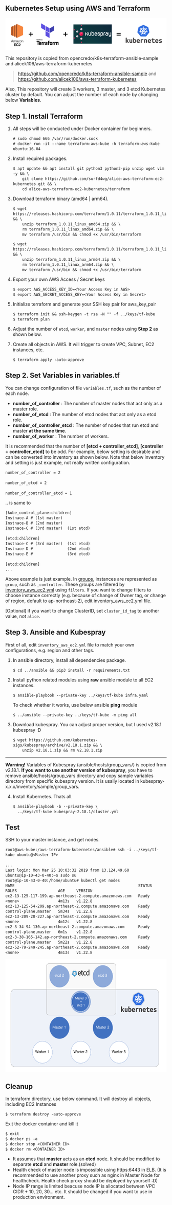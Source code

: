 ## Kubernetes Setup using AWS and Terraform

<img src="https://github.com/alicek106/aws-terraform-kubernetes/blob/master/pictures/kube.png?raw=true">

This repository is copied from opencredo/k8s-terraform-ansible-sample and alicek106/aws-terraform-kubernetes

> https://github.com/opencredo/k8s-terraform-ansible-sample
and
> https://github.com/alicek106/aws-terraform-kubernetes

Also, This repository will create 3 workers, 3 master, and 3 etcd Kubernetes cluster by default. You can adjust the number of each node by changing below **Variables**. 



## Step 1. Install Terraform

1. All steps will be conducted under Docker container for beginners.

   ```
   # sudo chmod 666 /var/run/docker.sock
   # docker run -it --name terraform-aws-kube -h terraform-aws-kube ubuntu:16.04
   ```

2. Install required packages.

   ```
   $ apt update && apt install git python3 python3-pip unzip wget vim -y && \
       git clone https://github.com/surfd4wg/alice-aws-terraform-ec2-kubernetes.git && \
       cd alice-aws-terraform-ec2-kubernetes/terraform
   ```

3. Download terraform binary (amd64 | arm64).

   ```
   $ wget https://releases.hashicorp.com/terraform/1.0.11/terraform_1.0.11_linux_amd64.zip && \
       unzip terraform_1.0.11_linux_amd64.zip && \
       rm terraform_1.0.11_linux_amd64.zip && \
       mv terraform /usr/bin && chmod +x /usr/bin/terraform
   ```
   ```
   $ wget https://releases.hashicorp.com/terraform/1.0.11/terraform_1.0.11_linux_arm64.zip && \
       unzip terraform_1.0.11_linux_arm64.zip && \
       rm terraform_1.0.11_linux_arm64.zip && \
       mv terraform /usr/bin && chmod +x /usr/bin/terraform
   ```

4. Export your own AWS Access / Secret keys

   ```
   $ export AWS_ACCESS_KEY_ID=<Your Access Key in AWS>
   $ export AWS_SECRET_ACCESS_KEY=<Your Access Key in Secret>
   ```

5. Initialize terraform and generate your SSH key pair for aws_key_pair

   ```
   $ terraform init && ssh-keygen -t rsa -N "" -f ../keys/tf-kube
   $ terraform plan 
   ```

6. Adjust the number of ```etcd```, ```worker```, and ```master``` nodes using **Step 2** as shown below.
7. Create all objects in AWS. It will trigger to create VPC, Subnet, EC2 instances, etc.

   ```
   $ terraform apply -auto-approve
   ```



## Step 2. Set Variables in variables.tf 

You can change configuration of file ```variables.tf```, such as the number of each node.

- **number_of_controller** : The number of master nodes that act only as a master role. 
- **number_of_etcd** : The number of etcd nodes that act only as a etcd role. 
- **number_of_controller_etcd** : The number of nodes that run etcd and master **at the same time**.
- **number_of_worker** : The number of workers. 

It is recommended that the number of **[etcd + controller_etcd]**, **[controller + controller_etcd]** to be odd. For example, below setting is desirable and can be converted into inventory as shown below. Note that below inventory and setting is just example, not really written configuration.

```
number_of_controller = 2

number_of_etcd = 2

number_of_controller_etcd = 1
```

.. is same to

```
[kube_control_plane:children]
Instnace-A # (1st master)
Instnace-B # (2nd master)
Instnace-C # (3rd master)  (1st etcd)

[etcd:children]
Instnace-C # (3rd master)  (1st etcd)
Instnace-D #               (2nd etcd)
Instnace-E #               (3rd etcd)

[etcd:children]
...

```

Above example is just example. In [groups](./ansible/hosts/groups), instances are represented as `group`, such as `_controller`. These groups are filtered by [inventory_aws_ec2.yml](./ansible/hosts/inventory_aws_ec2.yml) using `filters`. If you want to change filters to choose instance correctly (e.g. because of change of Owner tag, or change of region, default to ap-northeast-2), edit inventory_aws_ec2.yml file.

[Optional] if you want to change ClusterID, set ```cluster_id_tag``` to another value, not ```alice```.

## Step 3. Ansible and Kubespray

First of all, edit `inventory_aws_ec2.yml` file to match your own configurations, e.g. region and other tags.

1. In ansible directory, install all dependencies package.

   ```
   $ cd ../ansible && pip3 install -r requirements.txt
   ```

2. Install python related modules using **raw** ansible module to all EC2 instances.

   ```
   $ ansible-playbook --private-key ../keys/tf-kube infra.yaml
   ```

   To check whether it works, use below ansible **ping** module

   ```
   $ ../ansible --private-key ../keys/tf-kube -m ping all
   ```

3. Download kubespray. You can adjust proper version, but I used v2.18.1 kubespray :D

   ```
   $ wget https://github.com/kubernetes-sigs/kubespray/archive/v2.18.1.zip && \
       unzip v2.18.1.zip && rm v2.18.1.zip
   ```
----
**Warning!** Variables of Kubespray (ansible/hosts/group_vars/) is copied from v2.18.1. **If you want to use another version of kubespray**, you have to remove ansible/hosts/group_vars directory and copy sample variables directory from specific kubespray version. It is usally located in kubespray-x.x.x/inventory/sample/group_vars.


4. Install Kubernetes. Thats all.

   ```
   $ ansible-playbook -b --private-key \
     ../keys/tf-kube kubespray-2.18.1/cluster.yml
   ```

## Test

SSH to your master instance, and get nodes.

```
root@aws-kube:/aws-terraform-kubernetes/ansible# ssh -i ../keys/tf-kube ubuntu@<Master IP>

...
Last login: Mon Mar 25 10:03:32 2019 from 13.124.49.60
ubuntu@ip-10-43-0-40:~$ sudo su
root@ip-10-43-0-40:/home/ubuntu# kubectl get nodes
NAME                                                      STATUS   ROLES                  AGE     VERSION
ec2-13-125-117-199.ap-northeast-2.compute.amazonaws.com   Ready    <none>                 4m13s   v1.22.8
ec2-13-125-54-209.ap-northeast-2.compute.amazonaws.com    Ready    control-plane,master   5m34s   v1.22.8
ec2-13-209-20-227.ap-northeast-2.compute.amazonaws.com    Ready    <none>                 4m12s   v1.22.8
ec2-3-34-94-130.ap-northeast-2.compute.amazonaws.com      Ready    control-plane,master   6m1s    v1.22.8
ec2-3-38-165-142.ap-northeast-2.compute.amazonaws.com     Ready    control-plane,master   5m22s   v1.22.8
ec2-52-79-249-245.ap-northeast-2.compute.amazonaws.com    Ready    <none>                 4m13s   v1.22.8
```

<p align="center"><img src="https://github.com/alicek106/aws-terraform-kubernetes/blob/master/pictures/kube2.png?raw=true" width="570" height="350"></p>

## Cleanup

In terraform directory, use below command. It will destroy all objects, including EC2 Instances

```
$ terraform destroy -auto-approve
```

Exit the docker container and kill it
```
$ exit
$ docker ps -a
$ docker stop <CONTAINER ID>
$ docker rm <CONTAINER ID>
```

- It assumes that **master** acts as an **etcd** node. It should be modified to separate **etcd** and **master** role.(solved)
- Health check of master node is impossible using https:6443 in ELB. (It is recommended to use another proxy such as nginx in Master Node for healthcheck. Health check proxy should be deployed by yourself :D)
- Node IP range is limited beacuse node IP is allocated between VPC CIDR + 10, 20, 30... etc.  It should be changed if you want to use in production environment.
